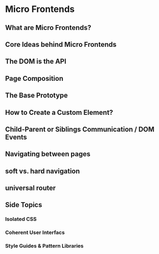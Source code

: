 # Micro Frontends

## What are Micro Frontends?

## Core Ideas behind Micro Frontends

## The DOM is the API

## Page Composition

## The Base Prototype

## How to Create a Custom Element?

## Child-Parent or Siblings Communication / DOM Events

## Navigating between pages

## soft vs. hard navigation

## universal router

## Side Topics

### Isolated CSS
### Coherent User Interfacs
### Style Guides & Pattern Libraries
